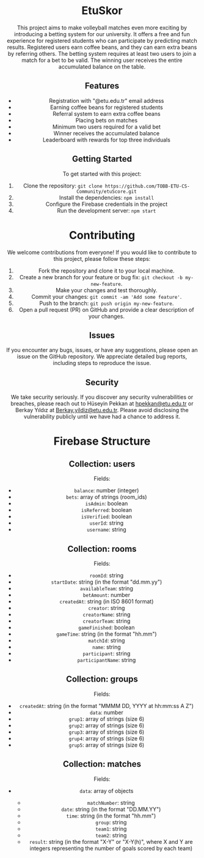 <div align="center">
 
# EtuSkor

<p>This project aims to make volleyball matches even more exciting by introducing a betting system for our university. It offers a free and fun experience for registered students who can participate by predicting match results. Registered users earn coffee beans, and they can earn extra beans by referring others. The betting system requires at least two users to join a match for a bet to be valid. The winning user receives the entire accumulated balance on the table.</p>

<h2>Features</h2>
<ul>
  <li>Registration with "@etu.edu.tr" email address</li>
  <li>Earning coffee beans for registered students</li>
  <li>Referral system to earn extra coffee beans</li>
  <li>Placing bets on matches</li>
  <li>Minimum two users required for a valid bet</li>
  <li>Winner receives the accumulated balance</li>
  <li>Leaderboard with rewards for top three individuals</li>
</ul>

<h2>Getting Started</h2>
<p>To get started with this project:</p>
<ol>
  <li>Clone the repository: <code>git clone https://github.com/TOBB-ETU-CS-Community/etuScore.git</code></li>
  <li>Install the dependencies: <code>npm install</code></li>
  <li>Configure the Firebase credentials in the project</li>
  <li>Run the development server: <code>npm start</code></li>
</ol>
  
# Contributing

<p>We welcome contributions from everyone! If you would like to contribute to this project, please follow these steps:</p>
<ol>
  <li>Fork the repository and clone it to your local machine.</li>
  <li>Create a new branch for your feature or bug fix: <code>git checkout -b my-new-feature</code>.</li>
  <li>Make your changes and test thoroughly.</li>
  <li>Commit your changes: <code>git commit -am 'Add some feature'</code>.</li>
  <li>Push to the branch: <code>git push origin my-new-feature</code>.</li>
  <li>Open a pull request (PR) on GitHub and provide a clear description of your changes.</li>
</ol>

<h2>Issues</h2>

<p>If you encounter any bugs, issues, or have any suggestions, please open an issue on the GitHub repository. We appreciate detailed bug reports, including steps to reproduce the issue.</p>

<h2>Security</h2>

<p>We take security seriously. If you discover any security vulnerabilities or breaches, please reach out to Hüseyin Pekkan at <a href="mailto:hpekkan@etu.edu.tr">hpekkan@etu.edu.tr</a> or Berkay Yıldız at <a href="mailto:Berkay.yildiz@etu.edu.tr">Berkay.yildiz@etu.edu.tr</a>. Please avoid disclosing the vulnerability publicly until we have had a chance to address it.</p>

# Firebase Structure
<h2>Collection: users</h2>

<p>Fields:</p>
<ul>
  <li><code>balance</code>: number (integer)</li>
  <li><code>bets</code>: array of strings (room_ids)</li>
  <li><code>isAdmin</code>: boolean</li>
  <li><code>isReferred</code>: boolean</li>
  <li><code>isVerified</code>: boolean</li>
  <li><code>userId</code>: string</li>
  <li><code>username</code>: string</li>
</ul>

<h2>Collection: rooms</h2>

<p>Fields:</p>
<ul>
  <li><code>roomId</code>: string</li>
  <li><code>startDate</code>: string (in the format "dd.mm.yy")</li>
  <li><code>availableTeam</code>: string</li>
  <li><code>betAmount</code>: number</li>
  <li><code>createdAt</code>: string (in ISO 8601 format)</li>
  <li><code>creator</code>: string</li>
  <li><code>creatorName</code>: string</li>
  <li><code>creatorTeam</code>: string</li>
  <li><code>gameFinished</code>: boolean</li>
  <li><code>gameTime</code>: string (in the format "hh.mm")</li>
  <li><code>matchId</code>: string</li>
  <li><code>name</code>: string</li>
  <li><code>participant</code>: string</li>
  <li><code>participantName</code>: string</li>
</ul>

<h2>Collection: groups</h2>

<p>Fields:</p>
<ul>
  <li><code>createdAt</code>: string (in the format "MMMM DD, YYYY at hh:mm:ss A Z")</li>
  <li><code>data</code>: number</li>
  <li><code>grup1</code>: array of strings (size 6)</li>
  <li><code>grup2</code>: array of strings (size 6)</li>
  <li><code>grup3</code>: array of strings (size 6)</li>
  <li><code>grup4</code>: array of strings (size 6)</li>
  <li><code>grup5</code>: array of strings (size 6)</li>
</ul>

<h2>Collection: matches</h2>

<p>Fields:</p>
<ul>
  <li><code>data</code>: array of objects</li>
  <ul>
    <li><code>matchNumber</code>: string</li>
    <li><code>date</code>: string (in the format "DD.MM.YY")</li>
    <li><code>time</code>: string (in the format "hh.mm")</li>
    <li><code>group</code>: string</li>
    <li><code>team1</code>: string</li>
    <li><code>team2</code>: string</li>
    <li><code>result</code>: string (in the format "X-Y" or "X-Y(h)", where X and Y are integers representing the number of goals scored by each team)</li>
  </ul>
</ul>


</div>
